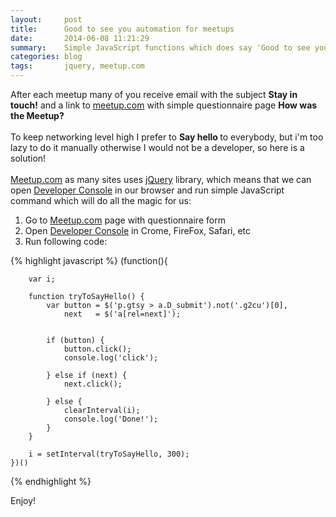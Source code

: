 ```yaml
---
layout:     post
title:      Good to see you automation for meetups
date:       2014-06-08 11:21:29
summary:    Simple JavaScript functions which does say 'Good to see you' to everybody in one action.
categories: blog
tags:       jquery, meetup.com
---
```


After each meetup many of you receive email with the subject <b>Stay in touch!</b>&nbsp;and a link to <a href="http://meetup.com/">meetup.com</a> with simple questionnaire page <b>How was the Meetup?&nbsp;</b><br />
<b><br /></b>
To keep networking level high I prefer to <b>Say hello </b>to everybody, but i'm too lazy to do it manually otherwise I would not be a developer, so here is a solution!<br />
<br />
<a href="http://meetup.com/">Meetup.com</a> as many sites uses <a href="http://jquery.com/">jQuery</a> library, which means that we can open <a href="https://developers.google.com/chrome-developer-tools/docs/console">Developer Console</a> in our browser and run simple JavaScript command which will do all the magic for us:<br />
<ol style="text-align: left;">
</ol>
<ol style="text-align: left;">
<li>Go to&nbsp;<a href="http://meetup.com/">Meetup.com</a>&nbsp;page with questionnaire form</li>
<li>Open&nbsp;<a href="https://developers.google.com/chrome-developer-tools/docs/console">Developer Console</a>&nbsp;in Crome, FireFox, Safari, etc</li>
<li>Run following code:</li>
</ol>
<ol style="text-align: left;">
</ol>

{% highlight javascript %}
    (function(){

        var i;

        function tryToSayHello() {
            var button = $('p.gtsy > a.D_submit').not('.g2cu')[0],
                next   = $('a[rel=next]');


            if (button) {
                button.click();
                console.log('click');

            } else if (next) {
                next.click();

            } else {
                clearInterval(i);
                console.log('Done!');
            }
        }

        i = setInterval(tryToSayHello, 300);
    })()
{% endhighlight %}

Enjoy!

